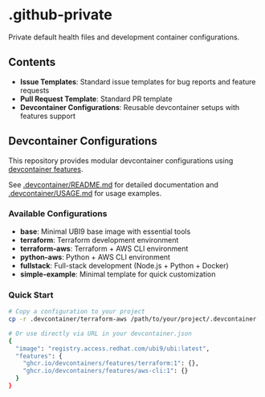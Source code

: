 # .github-private

Private default health files and development container configurations.

## Contents

- **Issue Templates**: Standard issue templates for bug reports and feature requests
- **Pull Request Template**: Standard PR template
- **Devcontainer Configurations**: Reusable devcontainer setups with features support

## Devcontainer Configurations

This repository provides modular devcontainer configurations using [devcontainer features](https://containers.dev/features). 

See [.devcontainer/README.md](.devcontainer/README.md) for detailed documentation and [.devcontainer/USAGE.md](.devcontainer/USAGE.md) for usage examples.

### Available Configurations

- **base**: Minimal UBI9 base image with essential tools
- **terraform**: Terraform development environment
- **terraform-aws**: Terraform + AWS CLI environment
- **python-aws**: Python + AWS CLI environment
- **fullstack**: Full-stack development (Node.js + Python + Docker)
- **simple-example**: Minimal template for quick customization

### Quick Start

```bash
# Copy a configuration to your project
cp -r .devcontainer/terraform-aws /path/to/your/project/.devcontainer

# Or use directly via URL in your devcontainer.json
{
  "image": "registry.access.redhat.com/ubi9/ubi:latest",
  "features": {
    "ghcr.io/devcontainers/features/terraform:1": {},
    "ghcr.io/devcontainers/features/aws-cli:1": {}
  }
}
```

